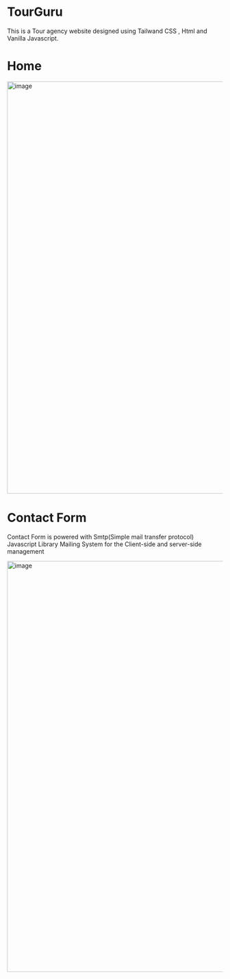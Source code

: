 # TourGuru
This is a Tour agency website designed using Tailwand CSS , Html and Vanilla Javascript.

# Home 

<img width="960" alt="image" src="https://github.com/Git-Hemanth/TourGuru/assets/147172782/a79d34f1-d258-4e66-bd08-d590327a405a">


# Contact Form
Contact Form is powered with Smtp(Simple mail transfer protocol) Javascript Library Mailing System for the Client-side and server-side management

<img width="957" alt="image" src="https://github.com/Git-Hemanth/TourGuru/assets/147172782/a0dea80d-d3a9-4b42-abdb-7bbaa63a31a8">



